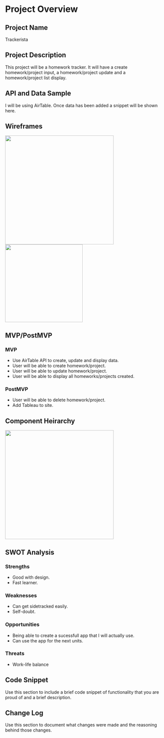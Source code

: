 # Project Overview

## Project Name

Trackerista

## Project Description

This project will be a homework tracker. It will have a create homework/project input, a homework/project update and a homework/project list display.

## API and Data Sample

I will be using AirTable. Once data has been added a snippet will be shown here.

## Wireframes

<div>
<img src=https://res.cloudinary.com/dhj9oydvn/image/upload/v1599242696/Trackerista_Desktop_uj4pkf.png width="350">

<img src=https://res.cloudinary.com/dhj9oydvn/image/upload/v1599243332/Celllphone_Wireframe_szaehq.png width="250">

</div>

## MVP/PostMVP

### MVP 

- Use AirTable API to create, update and display data.
- User will be able to create homework/project.
- User will be able to update homework/project.
- User will be able to display all homeworks/projects created.

### PostMVP  

- User will be able to delete homework/project.
- Add Tableau to site.

## Component Heirarchy

<div> 
  <img src=https://res.cloudinary.com/dhj9oydvn/image/upload/v1599244959/Component%20Hierarchy.png width="350">
  </div>

## SWOT Analysis

### Strengths 
  - Good with design.
  - Fast learner.

### Weaknesses
  - Can get sidetracked easily.
  - Self-doubt.

### Opportunities 
  - Being able to create a sucessfull app that I will actually use.
  - Can use the app for the next units.

### Threats
  - Work-life balance
  

## Code Snippet

Use this section to include a brief code snippet of functionality that you are proud of and a brief description.  


## Change Log
 Use this section to document what changes were made and the reasoning behind those changes.  
